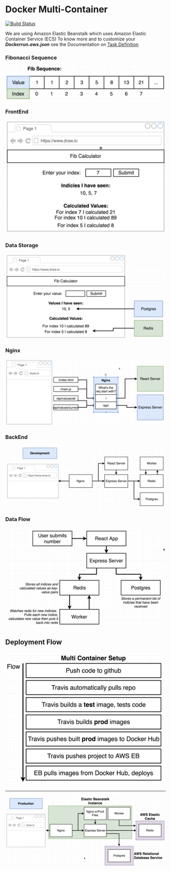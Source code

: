 # Docker Multi-Container
[![Build Status](https://travis-ci.org/Moath-Zaghdad/docker-complex.svg?branch=master)](https://travis-ci.org/Moath-Zaghdad/docker-complex)

We are using Amazon Elastic Beanstalk which uses Amazon Elastic Container Service (ECS)
To know more and to customize your ***Dockerrun.aws.json*** see the Documentation on [Task Definition](https://docs.aws.amazon.com/AmazonECS/latest/developerguide/task_definition_parameters.html#container_definitions)

### Fibonacci Sequence
![FibonacciSequence](./images/FipSequence.png)
### FrontEnd
![FrontEnd](./images/FrontEnd.png)
### Data Storage
![WhereTheDataSaved](./images/WhereTheDataSaved.png)

### Nginx
![Nginx](./images/Nginx.png)
### BackEnd
![BackEnd](./images/BackEnd.png)
### Data Flow
![Flow](./images/Flow.png)

## Deployment Flow
![DeploymentFlow](./images/DeploymentFlow.png)
<hr>

![](images/AWS-Elastic.png)
